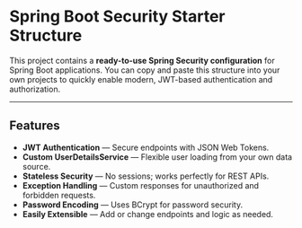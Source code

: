 # Spring Boot Security Starter Structure

This project contains a **ready-to-use Spring Security configuration** for Spring Boot applications. You can copy and paste this structure into your own projects to quickly enable modern, JWT-based authentication and authorization.

---

## Features

- **JWT Authentication** — Secure endpoints with JSON Web Tokens.
- **Custom UserDetailsService** — Flexible user loading from your own data source.
- **Stateless Security** — No sessions; works perfectly for REST APIs.
- **Exception Handling** — Custom responses for unauthorized and forbidden requests.
- **Password Encoding** — Uses BCrypt for password security.
- **Easily Extensible** — Add or change endpoints and logic as needed.
